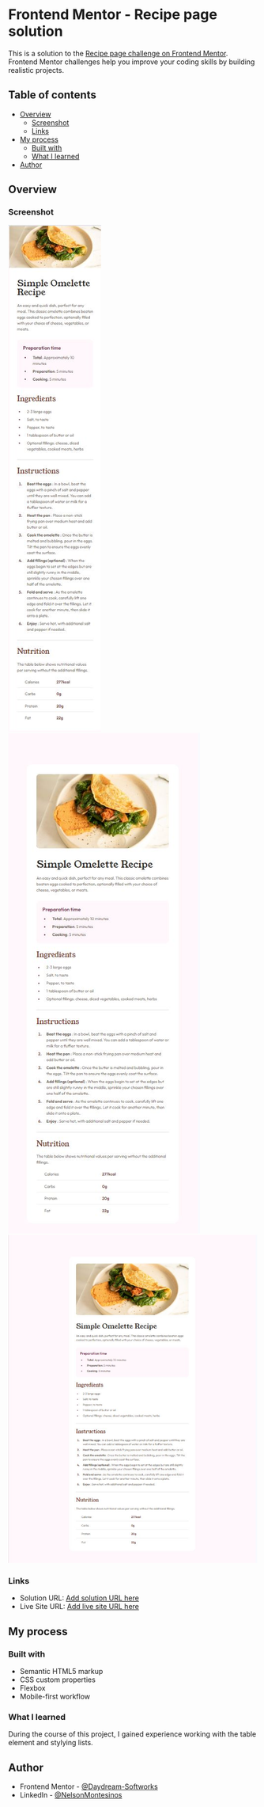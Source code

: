 # Frontend Mentor - Recipe page solution

This is a solution to the [Recipe page challenge on Frontend Mentor](https://www.frontendmentor.io/challenges/recipe-page-KiTsR8QQKm). Frontend Mentor challenges help you improve your coding skills by building realistic projects. 

## Table of contents

- [Overview](#overview)
  - [Screenshot](#screenshot)
  - [Links](#links)
- [My process](#my-process)
  - [Built with](#built-with)
  - [What I learned](#what-i-learned)
- [Author](#author)


## Overview

### Screenshot

![](./captures/mobile-capture.JPG)
![](./captures/tablet-capture.JPG)
![](./captures/desktop-capture.JPG)

### Links

- Solution URL: [Add solution URL here](https://www.frontendmentor.io/solutions/responsive-recipe-page-RHkcWvyXKN)
- Live Site URL: [Add live site URL here](https://daydream-softworks.github.io/Recipe-Page/)

## My process

### Built with

- Semantic HTML5 markup
- CSS custom properties
- Flexbox
- Mobile-first workflow

### What I learned

During the course of this project, I gained experience working with the table element and stylying lists.

## Author

- Frontend Mentor - [@Daydream-Softworks](https://www.frontendmentor.io/profile/Daydream-Softworks)
- LinkedIn - [@NelsonMontesinos](www.linkedin.com/in/njmontesinos)



